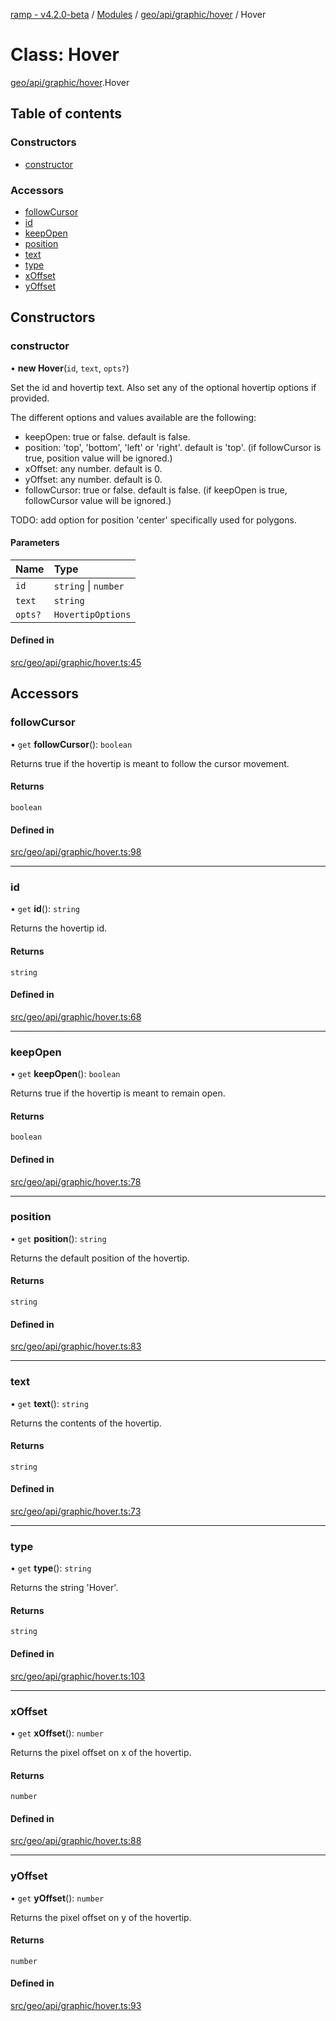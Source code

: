 [ramp - v4.2.0-beta](../README.md) / [Modules](../modules.md) / [geo/api/graphic/hover](../modules/geo_api_graphic_hover.md) / Hover

# Class: Hover

[geo/api/graphic/hover](../modules/geo_api_graphic_hover.md).Hover

## Table of contents

### Constructors

- [constructor](geo_api_graphic_hover.Hover.md#constructor)

### Accessors

- [followCursor](geo_api_graphic_hover.Hover.md#followcursor)
- [id](geo_api_graphic_hover.Hover.md#id)
- [keepOpen](geo_api_graphic_hover.Hover.md#keepopen)
- [position](geo_api_graphic_hover.Hover.md#position)
- [text](geo_api_graphic_hover.Hover.md#text)
- [type](geo_api_graphic_hover.Hover.md#type)
- [xOffset](geo_api_graphic_hover.Hover.md#xoffset)
- [yOffset](geo_api_graphic_hover.Hover.md#yoffset)

## Constructors

### constructor

• **new Hover**(`id`, `text`, `opts?`)

Set the id and hovertip text. Also set any of the optional hovertip options if provided.

The different options and values available are the following:
<ul>
    <li>keepOpen:        true or false. default is false.
    <li>position:        'top', 'bottom', 'left' or 'right'. default is 'top'. (if followCursor is true, position value will be ignored.)
    <li>xOffset:         any number. default is 0.
    <li>yOffset:         any number. default is 0.
    <li>followCursor:    true or false. default is false. (if keepOpen is true, followCursor value will be ignored.)
</ul>

TODO: add option for position 'center' specifically used for polygons.

#### Parameters

| Name | Type |
| :------ | :------ |
| `id` | `string` \| `number` |
| `text` | `string` |
| `opts?` | `HovertipOptions` |

#### Defined in

[src/geo/api/graphic/hover.ts:45](https://github.com/sharvenp/ramp4-docs/blob/c6cdb39/src/geo/api/graphic/hover.ts#L45)

## Accessors

### followCursor

• `get` **followCursor**(): `boolean`

Returns true if the hovertip is meant to follow the cursor movement.

#### Returns

`boolean`

#### Defined in

[src/geo/api/graphic/hover.ts:98](https://github.com/sharvenp/ramp4-docs/blob/c6cdb39/src/geo/api/graphic/hover.ts#L98)

___

### id

• `get` **id**(): `string`

Returns the hovertip id.

#### Returns

`string`

#### Defined in

[src/geo/api/graphic/hover.ts:68](https://github.com/sharvenp/ramp4-docs/blob/c6cdb39/src/geo/api/graphic/hover.ts#L68)

___

### keepOpen

• `get` **keepOpen**(): `boolean`

Returns true if the hovertip is meant to remain open.

#### Returns

`boolean`

#### Defined in

[src/geo/api/graphic/hover.ts:78](https://github.com/sharvenp/ramp4-docs/blob/c6cdb39/src/geo/api/graphic/hover.ts#L78)

___

### position

• `get` **position**(): `string`

Returns the default position of the hovertip.

#### Returns

`string`

#### Defined in

[src/geo/api/graphic/hover.ts:83](https://github.com/sharvenp/ramp4-docs/blob/c6cdb39/src/geo/api/graphic/hover.ts#L83)

___

### text

• `get` **text**(): `string`

Returns the contents of the hovertip.

#### Returns

`string`

#### Defined in

[src/geo/api/graphic/hover.ts:73](https://github.com/sharvenp/ramp4-docs/blob/c6cdb39/src/geo/api/graphic/hover.ts#L73)

___

### type

• `get` **type**(): `string`

Returns the string 'Hover'.

#### Returns

`string`

#### Defined in

[src/geo/api/graphic/hover.ts:103](https://github.com/sharvenp/ramp4-docs/blob/c6cdb39/src/geo/api/graphic/hover.ts#L103)

___

### xOffset

• `get` **xOffset**(): `number`

Returns the pixel offset on x of the hovertip.

#### Returns

`number`

#### Defined in

[src/geo/api/graphic/hover.ts:88](https://github.com/sharvenp/ramp4-docs/blob/c6cdb39/src/geo/api/graphic/hover.ts#L88)

___

### yOffset

• `get` **yOffset**(): `number`

Returns the pixel offset on y of the hovertip.

#### Returns

`number`

#### Defined in

[src/geo/api/graphic/hover.ts:93](https://github.com/sharvenp/ramp4-docs/blob/c6cdb39/src/geo/api/graphic/hover.ts#L93)
